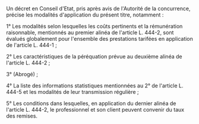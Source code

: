  

Un décret en Conseil d'Etat, pris après avis de l'Autorité de la concurrence, précise les modalités d'application du présent titre, notamment :


1° Les modalités selon lesquelles les coûts pertinents et la rémunération raisonnable, mentionnés au premier alinéa de l'article L. 444-2, sont évalués globalement pour l'ensemble des prestations tarifées en application de l'article L. 444-1 ;


2° Les caractéristiques de la péréquation prévue au deuxième alinéa de l'article L. 444-2 ;


3° (Abrogé) ;


4° La liste des informations statistiques mentionnées au 2° de l'article L. 444-5 et les modalités de leur transmission régulière ;


5° Les conditions dans lesquelles, en application du dernier alinéa de l'article L. 444-2, le professionnel et son client peuvent convenir du taux des remises.


  
